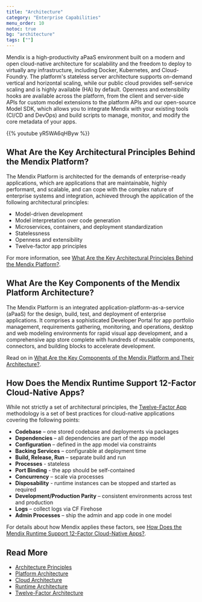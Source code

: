 ```yaml
---
title: "Architecture"
category: "Enterprise Capabilities"
menu_order: 10
notoc: true
bg: "architecture"
tags: [""]
---
```


Mendix is a high-productivity aPaaS environment built on a modern and open cloud-native architecture for scalability and the freedom to deploy to virtually any infrastructure, including Docker, Kubernetes, and Cloud-Foundry. The platform's stateless server architecture supports on-demand vertical and horizontal scaling, while our public cloud provides self-service scaling and is highly available (HA) by default. Openness and extensibility hooks are available across the platform, from the client and server-side APIs for custom model extensions to the platform APIs and our open-source Model SDK, which allows you to integrate Mendix with your existing tools (CI/CD and DevOps) and build scripts to manage, monitor, and modify the core metadata of your apps.

{{% youtube yR5WA6qHByw %}}

## What Are the Key Architectural Principles Behind the Mendix Platform?

The Mendix Platform is architected for the demands of enterprise-ready applications, which are applications that are maintainable, highly performant, and scalable, and can cope with the complex nature of enterprise systems and integration, achieved through the application of the following architectural principles:

* Model-driven development
* Model interpretation over code generation
* Microservices, containers, and deployment standardization
* Statelessness
* Openness and extensibility
* Twelve-factor app principles

For more information, see [What Are the Key Architectural Principles Behind the Mendix Platform?](architecture-principles#key-principles).

## What Are the Key Components of the Mendix Platform Architecture?

The Mendix Platform is an integrated application-platform-as-a-service (aPaaS) for the design, build, test, and deployment of enterprise applications. It comprises a sophisticated Developer Portal for app portfolio management, requirements gathering, monitoring, and operations, desktop and web modeling environments for rapid visual app development, and a comprehensive app store complete with hundreds of reusable components, connectors, and building blocks to accelerate development.

Read on in [What Are the Key Components of the Mendix Platform and Their Architecture?](platform-architecture#key-components).

## How Does the Mendix Runtime Support 12-Factor Cloud-Native Apps?

While not strictly a set of architectural principles, the [Twelve-Factor App](https://12factor.net/) methodology is a set of best practices for cloud-native applications covering the following points:

* **Codebase** – one stored codebase and deployments via packages
* **Dependencies** – all dependencies are part of the app model
* **Configuration** – defined in the app model via constraints
* **Backing Services** – configurable at deployment time
* **Build, Release, Run** – separate build and run
* **Processes** - stateless
* **Port Binding** - the app should be self-contained
* **Concurrency** – scale via processes
* **Disposability** - runtime instances can be stopped and started as required
* **Development/Production Parity** – consistent environments across test and production
* **Logs** – collect logs via CF Firehose
* **Admin Processes** – ship the admin and app code in one model

For details about how Mendix applies these factors, see [How Does the Mendix Runtime Support 12-Factor Cloud-Native Apps?](twelve-factor-architecture#12-factor).

## Read More

* [Architecture Principles](architecture-principles)
* [Platform Architecture](platform-architecture)
* [Cloud Architecture](cloud-architecture)
* [Runtime Architecture](runtime-architecture)
* [Twelve-Factor Architecture](twelve-factor-architecture)
